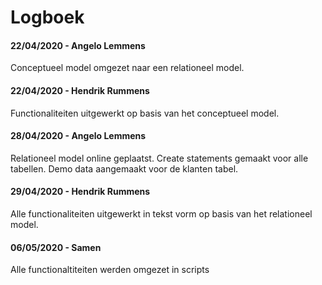# Logboek
#### 22/04/2020 - Angelo Lemmens
Conceptueel model omgezet naar een relationeel model.
#### 22/04/2020 - Hendrik Rummens
Functionaliteiten uitgewerkt op basis van het conceptueel model.
#### 28/04/2020 - Angelo Lemmens
Relationeel model online geplaatst.
Create statements gemaakt voor alle tabellen.
Demo data aangemaakt voor de klanten tabel.
#### 29/04/2020 - Hendrik Rummens
Alle functionaliteiten uitgewerkt in tekst vorm op basis van het relationeel model.
#### 06/05/2020 - Samen
Alle functionaltiteiten werden omgezet in scripts
